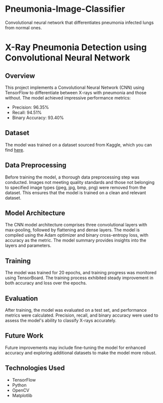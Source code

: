 # Pneumonia-Image-Classifier
Convolutional neural network that differentiates pneumonia infected lungs from normal ones.

# X-Ray Pneumonia Detection using Convolutional Neural Network

## Overview

This project implements a Convolutional Neural Network (CNN) using TensorFlow to differentiate between X-rays with pneumonia and those without. The model achieved impressive performance metrics:

- Precision: 96.35%
- Recall: 94.51%
- Binary Accuracy: 93.40%

## Dataset

The model was trained on a dataset sourced from Kaggle, which you can find [here](https://www.kaggle.com/datasets/paultimothymooney/chest-xray-pneumonia).


## Data Preprocessing

Before training the model, a thorough data preprocessing step was conducted. Images not meeting quality standards and those not belonging to specified image types (jpeg, jpg, bmp, png) were removed from the dataset. This ensures that the model is trained on a clean and relevant dataset.

## Model Architecture

The CNN model architecture comprises three convolutional layers with max-pooling, followed by flattening and dense layers. The model is compiled using the Adam optimizer and binary cross-entropy loss, with accuracy as the metric. The model summary provides insights into the layers and parameters.

## Training

The model was trained for 20 epochs, and training progress was monitored using TensorBoard. The training process exhibited steady improvement in both accuracy and loss over the epochs.

## Evaluation

After training, the model was evaluated on a test set, and performance metrics were calculated. Precision, recall, and binary accuracy were used to assess the model's ability to classify X-rays accurately.

## Future Work

Future improvements may include fine-tuning the model for enhanced accuracy and exploring additional datasets to make the model more robust.

## Technologies Used

- TensorFlow
- Python
- OpenCV
- Matplotlib

